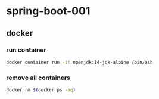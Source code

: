 # spring-boot-001

## docker

### run container

```sh
docker container run -it openjdk:14-jdk-alpine /bin/ash
```

### remove all containers

```sh
docker rm $(docker ps -aq)
```
